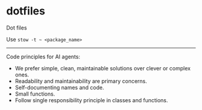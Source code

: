 # dotfiles

Dot files

Use `stow -t ~ <package_name>`

---

Code principles for AI agents:

- We prefer simple, clean, maintainable solutions over clever or complex ones.
- Readability and maintainability are primary concerns.
- Self-documenting names and code.
- Small functions.
- Follow single responsibility principle in classes and functions.
